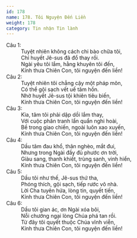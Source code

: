 ```yaml
---
id: 178
name: 178. Tôi Nguyện Đến Liền
weight: 178
category: Tin nhận Tin lành
---
```

<dl><dt>Câu 1:</dt><dd data-verse="1">Tuyệt nhiên không cách chi bào chữa tôi, <br/>Chỉ huyết Jê-sus đã đổ thay rồi. <br/>Ngài yêu tôi lắm, hằng khuyên tôi đến, <br/>Kính thưa Chiên Con, tôi nguyện đến liền! </dd><dt>Câu 2:</dt><dd data-verse="2">Tuyệt nhiên tôi chẳng cậy một pháp môn, <br/>Có thể gội sạch vết uế tâm hồn. <br/>Nhờ huyết Jê-sus tội khiên tiêu biến, <br/>Kính thưa Chiên Con, tôi nguyện đến liền! </dd><dt>Câu 3:</dt><dd data-verse="3">Kìa, tâm tôi phải dập dồi lắm thay, <br/>Với cuộc phân tranh lẩn quẩn nghi hoài, <br/>Bề trong giao chiến, ngoài luôn xao xuyến, <br/>Kính thưa Chiên Con, tôi nguyện đến liền! </dd><dt>Câu 4:</dt><dd data-verse="4">Dầu tâm đau khổ, thân nghèo, mắt đui, <br/>Nhưng trong Ngài đầy đủ phước ơn trời, <br/>Giàu sang, thanh khiết, trùng sanh, vinh hiển, <br/>Kính thưa Chiên Con, tôi nguyện đến liền! </dd><dt>Câu 5:</dt><dd data-verse="5">Dầu tôi như thế, Jê-sus thứ tha, <br/>Phóng thích, gội sạch, tiếp rước vô nhà. <br/>Lời Cha tuyên hứa, lòng tin, quyết tiến, <br/>Kính thưa Chiên Con, tôi nguyện đến liền! </dd><dt>Câu 6:</dt><dd data-verse="6">Dầu tôi gian ác, ơn Ngài xóa bôi, <br/>Nỗi chướng ngại lòng Chúa phá tan rồi. <br/>Từ đây tôi quyết thuộc Chúa vĩnh viễn, <br/>Kính thưa Chiên Con, tôi nguyện đến liền! </dd></dl>
